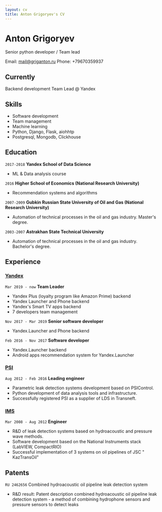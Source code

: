 ```yaml
---
layout: cv
title: Anton Grigoryev's CV
---
```

# Anton Grigoryev 
Senior python developer / Team lead

<div id="webaddress">
Email: <a href="mail@griganton.ru">mail@griganton.ru</a>
Phone: +79670359937
</div>


## Currently

Backend development Team Lead @ Yandex

## Skills
- Software development
- Team management
- Machine learning 
- Python, Django, Flask, aiohhtp
- Postgresql, Mongodb, Clickhouse 

## Education

`2017-2018`
__Yandex School of Data Science__
- ML & Data analysis course

`2016`
__Higher School of Economics (National Research University)__
- Recommendation systems and algorithms 

`2007-2009`
__Gubkin Russian State University of Oil and Gas (National Research University)__
- Automation of technical processes in the oil and gas industry. Master's degree.

`2003-2007`
__Astrakhan State Technical University__
- Automation of technical processes in the oil and gas industry. Bachelor's degree.

## Experience

### [Yandex](https://www.yandex.com)
`Mar 2019 - now`
__Team Leader__
- Yandex Plus (loyalty program like Amazon Prime) backend
- Yandex Launcher and Phone backend
- Yandex's Smart TV apps backend
- 7 developers team management

`Nov 2017 - Mar 2019`
__Senior software developer__
- Yandex.Launcher and Phone backend

`Feb 2016 - Nov 2017`
__Software developer__
- Yandex.Launcher backend
- Android apps recommendation system for Yandex.Launcher


### [PSI](https://www.psi.de)
`Aug 2012 - Feb 2016`
__Leading engineer__
- Parametric leak detection systems development based on PSIControl.
- Python development of data analysis tools and infrastructure.
- Successfully registered PSI as a supplier of LDS in Transneft.

### [IMS](http://www.imsholding.ru/)
`Mar 2008 - Aug 2012`
__Engineer__
- R&D of leak detection systems based on hydroacoustic and pressure wave methods.
- Software development based on the National Instruments stack (LabVIEW, CompactRIO)
- Successful implementation of 3 systems on oil pipelines of JSC " KazTransOil"

## Patents
`RU 2462656`
Combined hydroacoustic oil pipeline leak detection system
- R&D result: Patent description combined hydroacoustic oil pipeline leak detection system - a method of combining hydrophone sensors and pressure sensors to detect leaks

<!-- ### Footer
Last updated: Oct 2019 
-->

